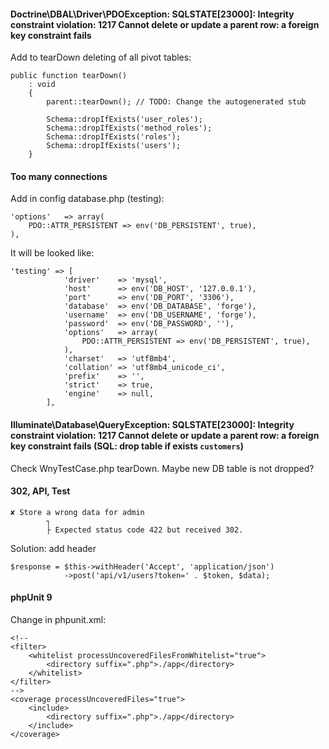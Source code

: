 #### Doctrine\DBAL\Driver\PDOException: SQLSTATE[23000]: Integrity constraint violation: 1217 Cannot delete or update a parent row: a foreign key constraint fails
Add to tearDown deleting of all pivot tables:
````
public function tearDown()
    : void
    {
        parent::tearDown(); // TODO: Change the autogenerated stub

        Schema::dropIfExists('user_roles');
        Schema::dropIfExists('method_roles');
        Schema::dropIfExists('roles');
        Schema::dropIfExists('users');
    }
````
#### Too many connections
Add in config database.php (testing):
````
'options'   => array(
    PDO::ATTR_PERSISTENT => env('DB_PERSISTENT', true),
),
````
It will be looked like:
````
'testing' => [
            'driver'    => 'mysql',
            'host'      => env('DB_HOST', '127.0.0.1'),
            'port'      => env('DB_PORT', '3306'),
            'database'  => env('DB_DATABASE', 'forge'),
            'username'  => env('DB_USERNAME', 'forge'),
            'password'  => env('DB_PASSWORD', ''),
            'options'   => array(
                PDO::ATTR_PERSISTENT => env('DB_PERSISTENT', true),
            ),
            'charset'   => 'utf8mb4',
            'collation' => 'utf8mb4_unicode_ci',
            'prefix'    => '',
            'strict'    => true,
            'engine'    => null,
        ],

````
#### Illuminate\Database\QueryException: SQLSTATE[23000]: Integrity constraint violation: 1217 Cannot delete or update a parent row: a foreign key constraint fails (SQL: drop table if exists `customers`)
Check WnyTestCase.php tearDown. Maybe new DB table is not dropped?

#### 302, API, Test
````
✘ Store a wrong data for admin
        ┐
        ├ Expected status code 422 but received 302. 
````
Solution: add header
````
$response = $this->withHeader('Accept', 'application/json')
            ->post('api/v1/users?token=' . $token, $data);
````

#### phpUnit 9
Change in phpunit.xml:
````
<!--
<filter>
    <whitelist processUncoveredFilesFromWhitelist="true">
        <directory suffix=".php">./app</directory>
    </whitelist>
</filter>
-->
<coverage processUncoveredFiles="true">
    <include>
        <directory suffix=".php">./app</directory>
    </include>
</coverage>
````

        

